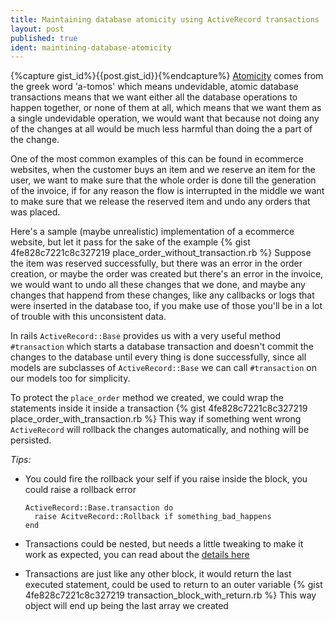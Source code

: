 ```yaml
---
title: Maintaining database atomicity using ActiveRecord transactions
layout: post
published: true
ident: maintining-database-atomicity
---
```

{%capture gist_id%}{{post.gist_id}}{%endcapture%}
[Atomicity][atomicity-wiki] comes from the greek word 'a-tomos' which means
undevidable, atomic database transactions means that we want either all the
database operations to happen together, or none of them at all, which means that
we want them as a single undevidable operation, we would want that because not
doing any of the changes at all would be much less harmful than doing the a
part of the change.
<!-- more -->
One of the most common examples of this can be found in ecommerce websites, when
the customer buys an item and we reserve an item for the user, we want to make
sure that the whole order is done till the generation of the invoice, if for any
reason the flow is interrupted in the middle we want to make sure that we
release the reserved item and undo any orders that was placed.

Here's a sample (maybe unrealistic) implementation of a ecommerce website, but
let it pass for the sake of the example
{% gist 4fe828c7221c8c327219 place_order_without_transaction.rb %}
Suppose the item was reserved successfully, but there was an error in the order
creation, or maybe the order was created but there's an error in the invoice, we
would want to undo all these changes that we done, and maybe any changes that
happend from these changes, like any callbacks or logs that were inserted in the
database too, if you make use of those you'll be in a lot of trouble with this
unconsistent data.

In rails `ActiveRecord::Base` provides us with a very useful method
`#transaction` which starts a database transaction and doesn't commit the
changes to the database until every thing is done successfully, since all models
are subclasses of `ActiveRecord::Base` we can call `#transaction` on our models
too for simplicity.

To protect the `place_order` method we created, we could wrap the statements
inside it inside a transaction
{% gist 4fe828c7221c8c327219 place_order_with_transaction.rb %}
This way if something went wrong `ActiveRecord` will rollback the changes
automatically, and nothing will be persisted.

*Tips:*

  - You could fire the rollback your self if you raise inside the block, you
    could raise a rollback error

        ActiveRecord::Base.transaction do
          raise AcitveRecord::Rollback if something_bad_happens
        end

  - Transactions could be nested, but needs a little tweaking to make it work as
    expected, you can read about the [details here][nested-transactions]

  - Transactions are just like any other block, it would return the last executed
    statement, could be used to return to an outer variable
      {% gist 4fe828c7221c8c327219 transaction_block_with_return.rb %}
    This way object will end up being the last array we created



[atomicity-wiki]: https://en.wikipedia.org/wiki/Atomicity_%28database_systems%29
[nested-transactions]: http://api.rubyonrails.org/classes/ActiveRecord/Transactions/ClassMethods.html
